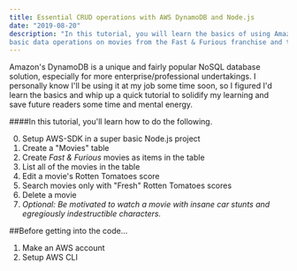 ```yaml
---
title: Essential CRUD operations with AWS DynamoDB and Node.js
date: "2019-08-20"
description: "In this tutorial, you will learn the basics of using Amazon's DynamoDB in Node.js by performing 
basic data operations on movies from the Fast & Furious franchise and their Rotten Tomatoes scores."
---
```

Amazon's DynamoDB is a unique and fairly popular NoSQL database solution, especially for more enterprise/professional
 undertakings. I personally know I'll be using it at my job some time soon, so I figured I'd learn the basics and 
 whip up a quick tutorial to solidify my learning and save future readers some time and mental energy.
 
 ####In this tutorial, you'll learn how to do the following.
 
 0. Setup AWS-SDK in a super basic Node.js project
 1. Create a "Movies" table
 2. Create _Fast & Furious_ movies as items in the table
 3. List all of the movies in the table
 4. Edit a movie's Rotten Tomatoes score
 5. Search movies only with "Fresh" Rotten Tomatoes scores
 6. Delete a movie
 7. _Optional: Be motivated to watch a movie with insane car stunts and egregiously indestructible characters._

##Before getting into the code...
1. Make an AWS account
2. Setup AWS CLI



